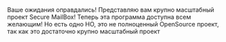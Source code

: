 Ваше ожидания оправдались! Представляю вам крупно масштабный проект Secure MailBox!
Теперь эта программа доступна всем желающим!
Но есть одно НО, это не полноценный OpenSource проект, так как это достаточно крупно масштабный проект
